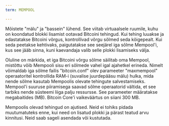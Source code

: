 ```yaml
---
term: MEMPOOL

---
```

Mõistete "mälu" ja "bassein" lühend. See viitab virtuaalsele ruumile, kuhu on koondatud blokki lisamist ootavad Bitcoini tehingud. Kui tehing luuakse ja edastatakse Bitcoini võrgus, kontrollivad võrgu sõlmed seda kõigepealt. Kui seda peetakse kehtivaks, paigutatakse see seejärel iga sõlme Mempool'i, kus see jääb sinna, kuni kaevandaja valib selle plokki lisamiseks välja.

Oluline on märkida, et iga Bitcoini võrgu sõlme säilitab oma Mempool, mistõttu võib Mempooli sisu eri sõlmede vahel igal ajahetkel erineda. Nimelt võimaldab iga sõlme failis "bitcoin.conf" olev parameeter "maxmempool" operaatoritel kontrollida RAM-i (suvalise juurdepääsu mälu) hulka, mida nende sõlme kasutab Mempoolis olevate tehingute salvestamiseks. Mempool'i suuruse piiramisega saavad sõlme operaatorid vältida, et see tarbiks nende süsteemi liiga palju ressursse. See parameeter määratakse megabaitides (MB). Bitcoin Core'i vaikeväärtus on siiani 300 MB.

Mempoolis olevad tehingud on ajutised. Neid ei tohiks pidada muutumatuteks enne, kui need on lisatud plokki ja pärast teatud arvu kinnitusi. Neid saab sageli asendada või kustutada.